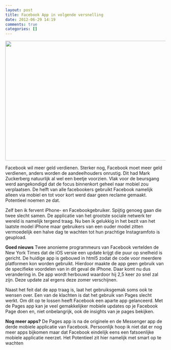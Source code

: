 ```yaml
---
layout: post
title: Facebook App in volgende versnelling
date: 2012-06-29 14:19
comments: true
categories: []
---
```

<a href="http://nubisonline.nl/wp-content/uploads/2012/06/facebook-mobile-app-600.jpg"><img class="alignnone size-full wp-image-567" title="facebook-mobile-app" src="http://nubisonline.nl/wp-content/uploads/2012/06/facebook-mobile-app-600.jpg" alt="" width="600" height="375" /></a>

Facebook wil meer geld verdienen. Sterker nog, Facebook moet meer geld verdienen, anders worden de aandeelhouders onrustig. Dit had Mark Zuckerberg natuurlijk al wel een beetje voorzien. Vlak voor de beursgang werd aangekondigd dat de focus binnenkort geheel naar mobiel zou verplaatsen. De helft van alle facebookers gebruikt Facebook namelijk alleen via mobiel en tot voor kort werd daar geen reclame gemaakt. Potentieel noemen ze dat.

Zelf ben ik fervent iPhone- en Facebookgebruiker. Spijtig genoeg gaan die twee slecht samen. De applicatie van het grootste sociale netwerk ter wereld is namelijk tergend traag. Nu ben ik gelukkig in het bezit van het laatste model iPhone maar gebruikers van een ouder model zitten vermoedelijk een halve dag te wachten tot hun prachtige Instagramfoto is geupload.

<strong>Goed nieuws</strong>
Twee anonieme programmeurs van Facebook vertelden de New York Times dat de iOS versie een update krijgt die puur op snelheid is gericht. De huidige app is gebouwd in html5 zodat de code voor meerdere platformen kon worden gebruikt. Hierdoor maakte de app geen gebruik van de specifieke voordelen van in dit geval de iPhone. Daar komt nu dus verandering in. De app wordt herbouwd waardoor hij 2,5 keer zo snel zal zijn. Deze update zal ergens deze zomer verschijnen.

Naast het feit dat de app traag is, laat het gebruiksgemak soms ook te wensen over. Een van de klachten is dat het gebruik van Pages slecht werkt. Om dit op te lossen heeft Facebook een aparte app gelanceerd. Met de Pages app kan je veel gemakkelijker mobiele updates op je Facebook Page doen en, niet onbelangrijk, ook de insights van je pages bekijken.

<strong>Nog meer apps?</strong>
De Pages app is na de originele en de Messenger app de derde mobiele applicatie van Facebook. Persoonlijk hoop ik niet dat er nog meer apps bijkomen maar dat Facebook eindelijk eens een fatsoenlijke mobiele applicatie neerzet. Het Potentieel zit hier namelijk met smart op te wachten
